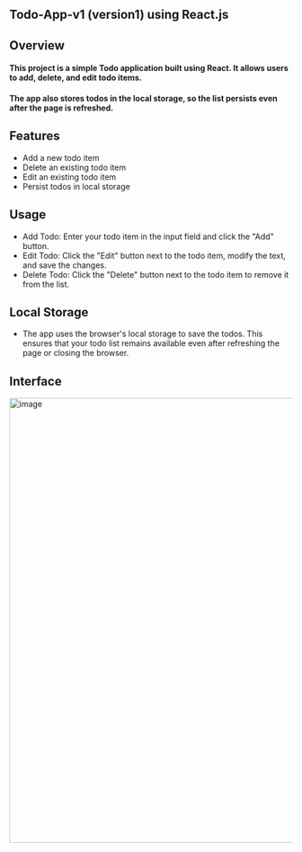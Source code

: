 ## Todo-App-v1 (version1) using React.js

## Overview
#### This project is a simple Todo application built using React. It allows users to add, delete, and edit todo items. 
#### The app also stores todos in the local storage, so the list persists even after the page is refreshed.

## Features
- Add a new todo item
- Delete an existing todo item
- Edit an existing todo item
- Persist todos in local storage

## Usage
- Add Todo: Enter your todo item in the input field and click the "Add" button.
- Edit Todo: Click the "Edit" button next to the todo item, modify the text, and save the changes.
- Delete Todo: Click the "Delete" button next to the todo item to remove it from the list.

## Local Storage
- The app uses the browser's local storage to save the todos. This ensures that your todo list remains available even after refreshing the page or closing the browser.

## Interface

<img width="792" alt="image" src="https://github.com/user-attachments/assets/f3b85197-8243-485d-9d4c-44753c309c3a">

